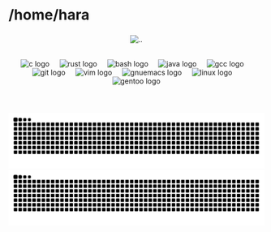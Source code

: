 <h1 align="left">/home/hara</h1>


###

<p align="center">
  <img src="https://media0.giphy.com/media/v1.Y2lkPTc5MGI3NjExeGlnYjZnbDJzd3ljbGNicnlxZ2l6MW9jenlxYjN0YXN4Zm03Mnd4dCZlcD12MV9pbnRlcm5hbF9naWZfYnlfaWQmY3Q9Zw/DKBNw2vrTdzANEV5ec/giphy.gif" 
       alt=".." 
       />
</p>

<br clear="both">

<div align="center">
  <img src="https://skillicons.dev/icons?i=c" height="30" alt="c logo"  />
  <img width="12" />
  <img src="https://cdn.jsdelivr.net/gh/devicons/devicon/icons/rust/rust-original.svg" height="30" alt="rust logo"  />
  <img width="12" />
  <img src="https://cdn.jsdelivr.net/gh/devicons/devicon/icons/bash/bash-original.svg" height="30" alt="bash logo"  />
  <img width="12" />
  <img src="https://cdn.jsdelivr.net/gh/devicons/devicon/icons/java/java-original.svg" height="30" alt="java logo"  />
  <img width="12" />
  <img src="https://cdn.jsdelivr.net/gh/devicons/devicon/icons/gcc/gcc-original.svg" height="30" alt="gcc logo"  />
  <img width="12" />
  <img src="https://cdn.jsdelivr.net/gh/devicons/devicon/icons/git/git-original.svg" height="30" alt="git logo"  />
  <img width="12" />
  <img src="https://cdn.jsdelivr.net/gh/devicons/devicon/icons/vim/vim-original.svg" height="30" alt="vim logo"  />
  <img width="12" />
  <img src="https://skillicons.dev/icons?i=emacs" height="30" alt="gnuemacs logo"  />
  <img width="12" />
  <img src="https://cdn.jsdelivr.net/gh/devicons/devicon/icons/linux/linux-original.svg" height="30" alt="linux logo"  />
  <img width="12" />
  <img src="https://cdn.jsdelivr.net/gh/devicons/devicon/icons/gentoo/gentoo-plain.svg" height="30" alt="gentoo logo"  />
</div>

###

<div align="left">
</div>

###

<br clear="both">

![fuck this light snake](https://raw.githubusercontent.com/strict1parents/strict1parents/output/snake.svg#gh-light-mode-only)
![fuck this dark snake](https://raw.githubusercontent.com/strict1parents/strict1parents/output/snake-dark.svg#gh-dark-mode-only)


###
<!---
strict1parents/strict1parents is a ✨ special ✨ repository because its `README.md` (this file) appears on your GitHub profile.
You can click the Preview link to take a look at your changes.
--->
